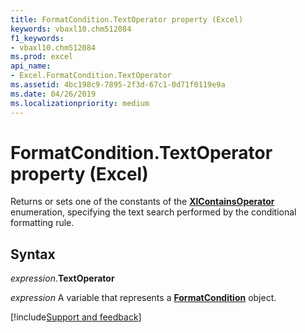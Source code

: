 ```yaml
---
title: FormatCondition.TextOperator property (Excel)
keywords: vbaxl10.chm512084
f1_keywords:
- vbaxl10.chm512084
ms.prod: excel
api_name:
- Excel.FormatCondition.TextOperator
ms.assetid: 4bc198c9-7895-2f3d-67c1-0d71f0119e9a
ms.date: 04/26/2019
ms.localizationpriority: medium
---
```



# FormatCondition.TextOperator property (Excel)

Returns or sets one of the constants of the **[XlContainsOperator](Excel.XlContainsOperator.md)** enumeration, specifying the text search performed by the conditional formatting rule.


## Syntax

_expression_.**TextOperator**

_expression_ A variable that represents a **[FormatCondition](Excel.FormatCondition.md)** object.




[!include[Support and feedback](~/includes/feedback-boilerplate.md)]